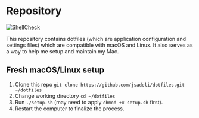 # Repository

[![ShellCheck](https://github.com/vonix-id/dotfiles/actions/workflows/shellcheck.yml/badge.svg?branch=main)](https://github.com/vonix-id/dotfiles/actions/workflows/shellcheck.yml)

This repository contains dotfiles (which are application configuration and settings files) which
are compatible with macOS and Linux. It also serves as a way to help me setup and maintain my Mac.

## Fresh macOS/Linux setup

1. Clone this repo `git clone https://github.com/jsadeli/dotfiles.git ~/dotfiles`
1. Change working directory `cd ~/dotfiles`
1. Run `./setup.sh` (may need to apply `chmod +x setup.sh` first).
1. Restart the computer to finalize the process.

